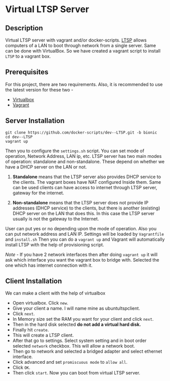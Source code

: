 # Virtual LTSP Server

## Description
Virtual LTSP server with vagrant and/or docker-scripts. [LTSP](http://www.ltsp.org/) allows computers of a LAN to boot through network from a single server. Same can be done with VirtualBox. So we have created a vagrant script to install `LTSP` to a vagrant box.

## Prerequisites
For this project, there are two requirements. Also, it is recommended to use the latest version for these two -

- [Virtualbox](http://virtualbox.org) 
- [Vagrant](https://vagrantup.com)

## Server Installation

```
git clone https://github.com/docker-scripts/dev--LTSP.git -b bionic
cd dev--LTSP
vagrant up
```
Then you to configure the `settings.sh` script. You can set mode of operation, Network Address, LAN ip, etc. LTSP server has two main modes of operation: standalone and non-standalone. These depend on whether we have a DHCP server on the LAN or not.

1. **Standalone** means that the LTSP server also provides DHCP service to the clients. The vagrant boxes have NAT configured Inside them. Same can be used clients can have access to internet through LTSP server, gateway for the internet.

1. **Non-standalone** means that the LTSP server does not provide IP addresses (DHCP service) to the clients, but there is another (existing) DHCP server on the LAN that does this. In this case the LTSP server usually is not the gateway to the Internet.

User can put yes or no depending upon the mode of operation. Also you can put network address and LAN IP. Settings will be loaded by `Vagrantfile` and `install.sh` Then you can do a `vagrant up` and Vagrant will automatically install LTSP with the help of provisioning script. 

*Note* - If you have 2 network interfaces then after doing `vagrant up` it will ask which interface you want the vagrant box to bridge with. Selected the one which has internet connection with it. 

## Client Installation
We can make a client with the help of virtualbox

- Open virtualbox. Click `new`.
- Give your client a name. I will name mine as ubuntultspclient.
- Click `next`.
- In Memory size set the RAM you want for your client and click `next`.
- Then in the hard disk selected **do not add a virtual hard disk.**
- Finally hit `create`.
- This will create a LTSP client.
- After that go to settings. Select system setting and in boot order selected `network` checkbox. This will allow a network boot.
- Then go to network and selected a bridged adapter and select ethernet interface.
- Click advanced and set `promiscuous mode` to `allow all`.
- Click `OK`.
- Then click `start`. Now you can boot from virtual LTSP server.





